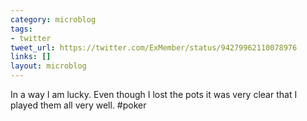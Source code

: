 ```yaml
---
category: microblog
tags:
- twitter
tweet_url: https://twitter.com/ExMember/status/94279962110078976
links: []
layout: microblog
---
```

In a way I am lucky. Even though I lost the pots it was very clear that I played them all very well. #poker
